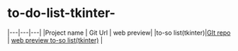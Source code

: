 # to-do-list-tkinter-

|---|---|---|
|Project name | Git Url | web preview|
|to-so list(tkinter)|[GIt repo](https://github.com/Rahulpangariya/to-do-list-tkinter-.git) | [web preview to-so list(tkinter)](https://github.com/Rahulpangariya/to-do-list-tkinter-.git) |
